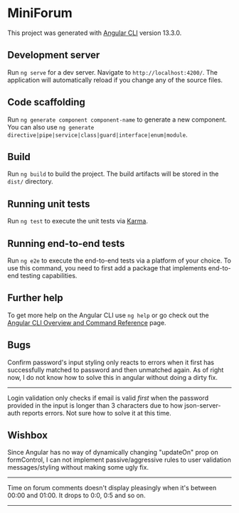 # MiniForum

This project was generated with [Angular CLI](https://github.com/angular/angular-cli) version 13.3.0.

## Development server

Run `ng serve` for a dev server. Navigate to `http://localhost:4200/`. The application will automatically reload if you change any of the source files.

## Code scaffolding

Run `ng generate component component-name` to generate a new component. You can also use `ng generate directive|pipe|service|class|guard|interface|enum|module`.

## Build

Run `ng build` to build the project. The build artifacts will be stored in the `dist/` directory.

## Running unit tests

Run `ng test` to execute the unit tests via [Karma](https://karma-runner.github.io).

## Running end-to-end tests

Run `ng e2e` to execute the end-to-end tests via a platform of your choice. To use this command, you need to first add a package that implements end-to-end testing capabilities.

## Further help

To get more help on the Angular CLI use `ng help` or go check out the [Angular CLI Overview and Command Reference](https://angular.io/cli) page.


## Bugs

Confirm password's input styling only reacts to errors when it first has successfully matched to password and then unmatched again.
As of right now, I do not know how to solve this in angular without doing a dirty fix.

---

Login validation only checks if email is valid *first* when the password provided in the input is longer than 3 characters due to how json-server-auth reports errors. Not sure how to solve it at this time.

## Wishbox

Since Angular has no way of dynamically changing "updateOn" prop on formControl, I can not implement passive/aggressive rules to user validation messages/styling without making some ugly fix.

---

Time on forum comments doesn't display pleasingly when it's between 00:00 and 01:00. It drops to 0:0, 0:5 and so on.

---

